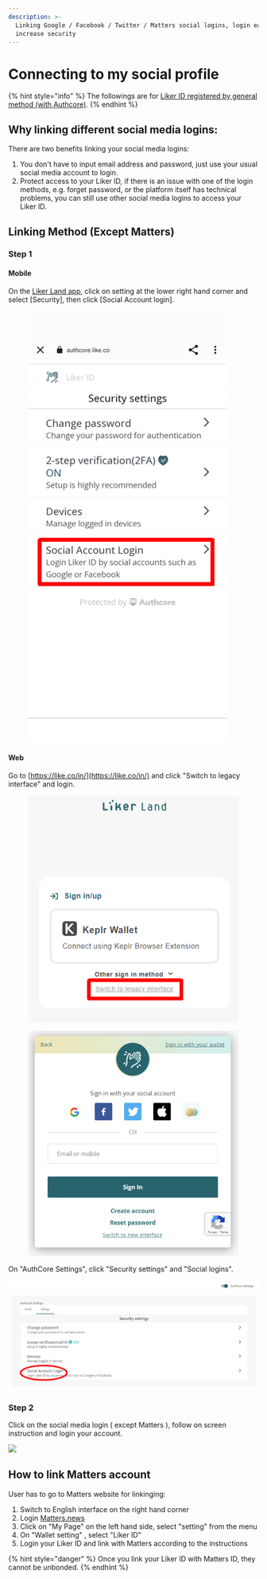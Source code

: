 ```yaml
---
description: >-
  Linking Google / Facebook / Twitter / Matters social logins, login easier and
  increase security
---
```


# Connecting to my social profile

{% hint style="info" %}
The followings are for [Liker ID registered by general method (with Authcore)](./).
{% endhint %}

## Why linking different social media logins:

There are two benefits linking your social media logins:

1. You don't have to input email address and password, just use your usual social media account to login.
2. Protect access to your Liker ID, if there is an issue with one of the login methods, e.g. forget password, or the platform itself has technical problems, you can still use other social media logins to access your Liker ID.

## Linking Method (Except Matters)

### Step 1

#### Mobile

On the [Liker Land app](../../liker-land/download.md), click on setting at the lower right hand corner and select \[Security], then click \[Social Account login].

<figure><img src="../../../.gitbook/assets/social-media-logins-mobile-en.png" alt=""><figcaption></figcaption></figure>

#### Web

Go to [https://like.co/in/](https://like.co/in/) and click "Switch to legacy interface" and login.

<figure><img src="../../../.gitbook/assets/resetpassword-0-en.png" alt=""><figcaption></figcaption></figure>

<figure><img src="../../../.gitbook/assets/legacy login-en.png" alt=""><figcaption></figcaption></figure>

On "AuthCore Settings", click "Security settings" and "Social logins".

![](../../../.gitbook/assets/social-media-logins-1-en.png)

### Step 2

Click on the social media login ( except Matters ), follow on screen instruction and login your account.

![](../../../.gitbook/assets/social-media-logins-2-en.png)

## **How to link Matters account**

User has to go to Matters website for linkinging:

1. Switch to English interface on the right hand corner
2. Login [Matters.news](https://matters.news/)
3. Click on "My Page" on the left hand side, select "setting" from the menu
4. On "Wallet setting" , select "Liker ID"
5. Login your Liker ID and link with Matters according to the instructions

{% hint style="danger" %}
Once you link your Liker ID with Matters ID, they cannot be unbonded.
{% endhint %}
